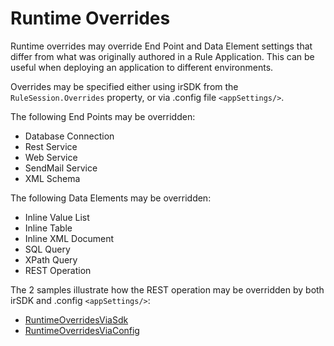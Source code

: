 # Runtime Overrides

Runtime overrides may override End Point and Data Element settings that differ from what was originally authored in a Rule Application.
This can be useful when deploying an application to different environments.

Overrides may be specified either using irSDK from the `RuleSession.Overrides` property, or via .config file `<appSettings/>`.

The following End Points may be overridden:
- Database Connection
- Rest Service
- Web Service
- SendMail Service
- XML Schema

The following Data Elements may be overridden:
- Inline Value List
- Inline Table
- Inline XML Document
- SQL Query
- XPath Query
- REST Operation

The 2 samples illustrate how the REST operation may be overridden by both irSDK and .config `<appSettings/>`:
- [RuntimeOverridesViaSdk](RuntimeOverridesViaSdk/)
- [RuntimeOverridesViaConfig](RuntimeOverridesViaConfig/)